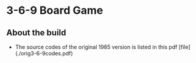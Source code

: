 # 3-6-9 Board Game

## About the build
- The source codes of the original 1985 version is listed in this pdf 
[file]
(./orig3-6-9codes.pdf)
